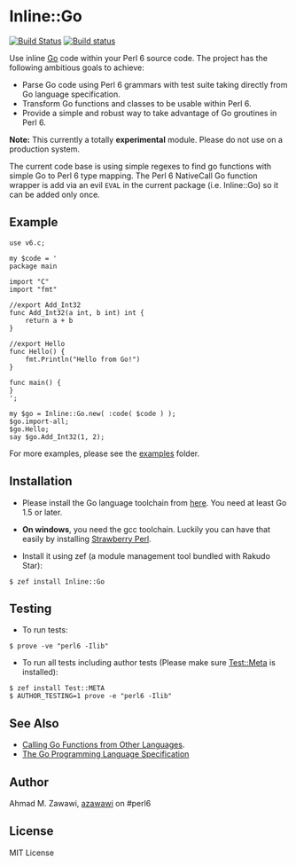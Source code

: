 # Inline::Go

 [![Build Status](https://travis-ci.org/azawawi/perl6-inline-go.svg?branch=master)](https://travis-ci.org/azawawi/perl6-inline-go) [![Build status](https://ci.appveyor.com/api/projects/status/github/azawawi/perl6-inline-go?svg=true)](https://ci.appveyor.com/project/azawawi/perl6-inline-go/branch/master)


Use inline [Go](https://golang.org/) code within your Perl 6 source code. The
project has the following ambitious goals to achieve:

- Parse Go code using Perl 6 grammars with test suite taking directly from Go
  language specification.
- Transform Go functions and classes to be usable within Perl 6.
- Provide a simple and robust way to take advantage of Go groutines in Perl 6.

**Note:** This currently a totally **experimental** module. Please do not use on
a production system.

The current code base is using simple regexes to find go functions with simple
Go to Perl 6 type mapping. The Perl 6 NativeCall Go function wrapper is add via
an evil `EVAL` in the current package (i.e. Inline::Go) so it can be added only
once.

## Example

```Perl6
use v6.c;

my $code = '
package main

import "C"
import "fmt"

//export Add_Int32
func Add_Int32(a int, b int) int {
    return a + b
}

//export Hello
func Hello() {
    fmt.Println("Hello from Go!")
}

func main() {
}
';

my $go = Inline::Go.new( :code( $code ) );
$go.import-all;
$go.Hello;
say $go.Add_Int32(1, 2);
```

For more examples, please see the [examples](examples) folder.

## Installation

- Please install the Go language toolchain from [here](https://golang.org/dl/). You
need at least Go 1.5 or later.

- **On windows**, you need the gcc toolchain. Luckily you can have that easily
by installing [Strawberry Perl](http://strawberryperl.com/).

- Install it using zef (a module management tool bundled with Rakudo Star):

```
$ zef install Inline::Go
```

## Testing

- To run tests:
```
$ prove -ve "perl6 -Ilib"
```

- To run all tests including author tests (Please make sure
[Test::Meta](https://github.com/jonathanstowe/Test-META) is installed):
```
$ zef install Test::META
$ AUTHOR_TESTING=1 prove -e "perl6 -Ilib"
```

## See Also

- [Calling Go Functions from Other Languages](https://medium.com/learning-the-go-programming-language/calling-go-functions-from-other-languages-4c7d8bcc69bf).
- [The Go Programming Language Specification ](https://golang.org/ref/spec)

## Author

Ahmad M. Zawawi, [azawawi](https://github.com/azawawi/) on #perl6

## License

MIT License
